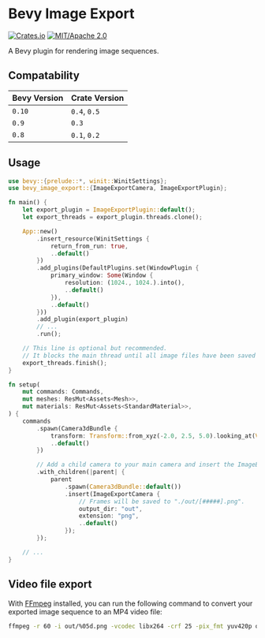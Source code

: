 # Bevy Image Export

[![Crates.io](https://img.shields.io/crates/v/bevy_image_export.svg)](https://crates.io/crates/bevy_image_export)
[![MIT/Apache 2.0](https://img.shields.io/badge/license-MIT%2FApache-blue.svg)](https://github.com/paulkre/bevy_image_export/blob/main/LICENSE)

A Bevy plugin for rendering image sequences.

## Compatability

| Bevy Version | Crate Version |
| - | - |
| `0.10` | `0.4`, `0.5` |
| `0.9` | `0.3` |
| `0.8` | `0.1`, `0.2` |

## Usage

```rust
use bevy::{prelude::*, winit::WinitSettings};
use bevy_image_export::{ImageExportCamera, ImageExportPlugin};

fn main() {
    let export_plugin = ImageExportPlugin::default();
    let export_threads = export_plugin.threads.clone();

    App::new()
        .insert_resource(WinitSettings {
            return_from_run: true,
            ..default()
        })
        .add_plugins(DefaultPlugins.set(WindowPlugin {
            primary_window: Some(Window {
                resolution: (1024., 1024.).into(),
                ..default()
            }),
            ..default()
        }))
        .add_plugin(export_plugin)
        // ...
        .run();

    // This line is optional but recommended.
    // It blocks the main thread until all image files have been saved successfully.
    export_threads.finish();
}

fn setup(
    mut commands: Commands,
    mut meshes: ResMut<Assets<Mesh>>,
    mut materials: ResMut<Assets<StandardMaterial>>,
) {
    commands
        .spawn(Camera3dBundle {
            transform: Transform::from_xyz(-2.0, 2.5, 5.0).looking_at(Vec3::ZERO, Vec3::Y),
            ..default()
        })

        // Add a child camera to your main camera and insert the ImageExportCamera component.
        .with_children(|parent| {
            parent
                .spawn(Camera3dBundle::default())
                .insert(ImageExportCamera {
                    // Frames will be saved to "./out/[#####].png".
                    output_dir: "out",
                    extension: "png",
                    ..default()
                });
        });

    // ...
}
```

## Video file export

With [FFmpeg](https://ffmpeg.org) installed, you can run the following command to convert your exported image sequence to an MP4 video file:

```bash
ffmpeg -r 60 -i out/%05d.png -vcodec libx264 -crf 25 -pix_fmt yuv420p out.mp4
```
